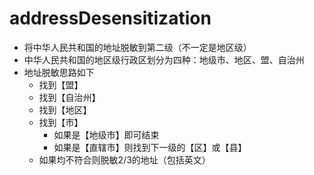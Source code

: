# addressDesensitization

* 将中华人民共和国的地址脱敏到第二级（不一定是地区级）
* 中华人民共和国的地区级行政区划分为四种：地级市、地区、盟、自治州
* 地址脱敏思路如下
  * 找到【盟】
  * 找到【自治州】
  * 找到【地区】
  * 找到【市】
    * 如果是【地级市】即可结束
    * 如果是【直辖市】则找到下一级的【区】或【县】
  * 如果均不符合则脱敏2/3的地址（包括英文）